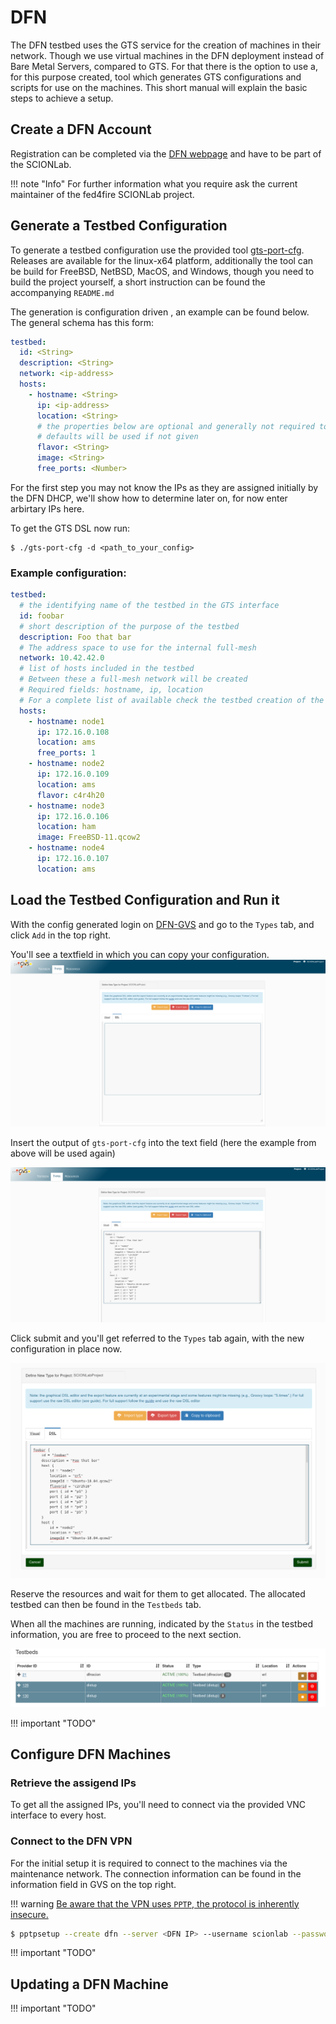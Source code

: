 # DFN

The DFN testbed uses the GTS service for the creation of machines in their network. Though we use virtual machines in the DFN deployment instead of
Bare Metal Servers, compared to GTS. For that there is the option to use a, for this purpose created, tool which generates GTS configurations and
scripts for use on the machines.  This short manual will explain the basic steps to achieve a setup.

## Create a DFN Account

Registration can be completed via the [DFN webpage](https://dfn-gvs.de/login#register) and have to be part of the SCIONLab.

!!! note "Info"
    For further information what you require ask the current maintainer of the fed4fire SCIONLab project.

## Generate a Testbed Configuration

To generate a testbed configuration use the provided tool [gts-port-cfg](https://github.com/fin-ger/gts-port-cfg). Releases are available for the
linux-x64 platform, additionally the tool can be build for FreeBSD, NetBSD, MacOS, and Windows, though you need to build the project yourself, a short
instruction can be found the accompanying `README.md`

The generation is configuration driven , an example can be found below. The general schema has this form:

```yaml
testbed:
  id: <String>
  description: <String>
  network: <ip-address>
  hosts:
    - hostname: <String>
      ip: <ip-address>
      location: <String>
      # the properties below are optional and generally not required to be set
      # defaults will be used if not given
      flavor: <String>
      image: <String>
      free_ports: <Number>
```

For the first step you may not know the IPs as they are assigned initially by the DFN DHCP, we'll show how to determine later on, for now enter
arbirtary IPs here.

To get the GTS DSL now run:
```
$ ./gts-port-cfg -d <path_to_your_config>
```

### Example configuration:
```yaml
testbed:
  # the identifying name of the testbed in the GTS interface
  id: foobar
  # short description of the purpose of the testbed
  description: Foo that bar
  # The address space to use for the internal full-mesh
  network: 10.42.42.0
  # list of hosts included in the testbed
  # Between these a full-mesh network will be created
  # Required fields: hostname, ip, location
  # For a complete list of available check the testbed creation of the GTS interface
  hosts:
    - hostname: node1
      ip: 172.16.0.108
      location: ams
      free_ports: 1
    - hostname: node2
      ip: 172.16.0.109
      location: ams
      flavor: c4r4h20
    - hostname: node3
      ip: 172.16.0.106
      location: ham
      image: FreeBSD-11.qcow2
    - hostname: node4
      ip: 172.16.0.107
      location: ams
```



## Load the Testbed Configuration and Run it

  With the config generated login on [DFN-GVS](https://dfn-gvs.de) and go to the `Types` tab, and click `Add` in the top right.

  You'll see a textfield in which you can copy your configuration.
  ![DFN Add tab](../img/dfn0.png)

  Insert the output of `gts-port-cfg` into the text field (here the example from above will be used again)
  
  ![DFN Add config](../img/dfn1.png)
  
  Click submit and you'll get referred to the `Types` tab again, with the new configuration in place now.
  
  ![DFN Type tab](../img/dfn2.png)
  
  Reserve the resources and wait for them to get allocated. The allocated testbed can then be found in the `Testbeds` tab.

  When all the machines are running, indicated by the `Status` in the testbed information, you are free to proceed to the next section.
  
  ![DFN Active testbed](../img/dfn3.png)
  
  
!!! important "TODO"

## Configure DFN Machines

### Retrieve the assigend IPs

To get all the assigned IPs, you'll need to connect via the provided VNC interface to every host.

### Connect to the DFN VPN

For the initial setup it is required to connect to the machines via the maintenance network. The connection information can be found in the information field in GVS on the top right.

!!! warning
    [Be aware that the VPN uses `PPTP`, the protocol is inherently insecure.](https://wiki.archlinux.org/index.php/PPTP_Client)

```bash
$ pptpsetup --create dfn --server <DFN IP> --username scionlab --password <DFN password> --encrypt
```

!!! important "TODO"

## Updating a DFN Machine

!!! important "TODO"
